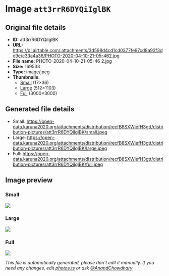 # Image `att3rrR6DYQiIglBK`

## Original file details

- **ID:** att3rrR6DYQiIglBK
- **URL:** https://dl.airtable.com/.attachments/3d598d4cd1cd0377fe97cd8a93f3dc9e/c33a4a36/PHOTO-2020-04-10-21-05-462.jpg
- **File name:** PHOTO-2020-04-10-21-05-46 2.jpg
- **Size:** 169533
- **Type:** image/jpeg
- **Thumbnails:**
  - [Small](https://dl.airtable.com/.attachmentThumbnails/a87ec65c085f135a1bf9374c082a8d66/e9f64b71) (17×36)
  - [Large](https://dl.airtable.com/.attachmentThumbnails/10f3c791c3192b9f604225446d009f61/41c5c1d0) (512×1103)
  - [Full](https://dl.airtable.com/.attachmentThumbnails/912af3c51fe2627e482ba20cad47ac8e/aa7d1764) (3000×3000)

## Generated file details

- Small: https://open-data.karuna2020.org/attachments/distribution/recfB8SXWiefH3gtt/distribution-pictures/att3rrR6DYQiIglBK/small.jpeg
- Large: https://open-data.karuna2020.org/attachments/distribution/recfB8SXWiefH3gtt/distribution-pictures/att3rrR6DYQiIglBK/large.jpeg
- Full: https://open-data.karuna2020.org/attachments/distribution/recfB8SXWiefH3gtt/distribution-pictures/att3rrR6DYQiIglBK/full.jpeg

## Image preview

### Small

![](https://open-data.karuna2020.org/attachments/distribution/recfB8SXWiefH3gtt/distribution-pictures/att3rrR6DYQiIglBK/small.jpeg)

### Large

![](https://open-data.karuna2020.org/attachments/distribution/recfB8SXWiefH3gtt/distribution-pictures/att3rrR6DYQiIglBK/large.jpeg)

### Full

![](https://open-data.karuna2020.org/attachments/distribution/recfB8SXWiefH3gtt/distribution-pictures/att3rrR6DYQiIglBK/full.jpeg)

_This file is automatically generated, please don't edit it manually. If you need any changes, edit [photos.ts](/photos.ts) or ask [@AnandChowdhary](https://github.com/AnandChowdhary)_
